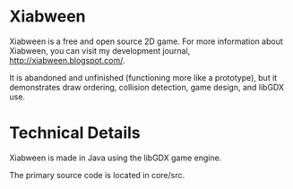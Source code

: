 # Xiabween
Xiabween is a free and open source 2D game. For more information about Xiabween, you can visit my development journal, http://xiabween.blogspot.com/.

It is abandoned and unfinished (functioning more like a prototype), but it demonstrates draw ordering, collision detection, game design, and libGDX use.

# Technical Details
Xiabween is made in Java using the libGDX game engine.

The primary source code is located in core/src.

